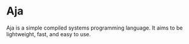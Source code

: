 
# Aja

Aja is a simple compiled systems programming language. It aims to be lightweight, fast, and easy to use.

